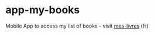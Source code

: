 # app-my-books

Mobile App to access my list of books - visit [mes-livres](https://mes-livres.exdata.info) (fr)

